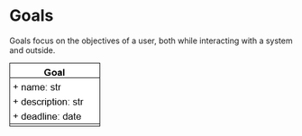 # Goals

Goals focus on the objectives of a user, both while interacting with a system and outside.

![Goals](metamodel/Goals/goals.png)